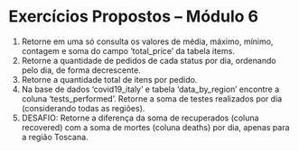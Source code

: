 # Exercícios Propostos – Módulo 6

1) Retorne em uma só consulta os valores de média, máximo, mínimo, contagem e
soma do campo ‘total_price’ da tabela items.
2) Retorne a quantidade de pedidos de cada status por dia, ordenando pelo dia, de
forma decrescente.
3) Retorne a quantidade total de itens por pedido.
4) Na base de dados ‘covid19_italy’ e tabela ‘data_by_region’ encontre a coluna
‘tests_performed’. Retorne a soma de testes realizados por dia (considerando
todas as regiões).
5) DESAFIO: Retorne a diferença da soma de recuperados (coluna recovered) com
a soma de mortes (coluna deaths) por dia, apenas para a região Toscana.
